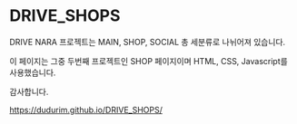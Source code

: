 # DRIVE_SHOPS

DRIVE NARA 프로젝트는 MAIN, SHOP, SOCIAL 총 세분류로 나뉘어져 있습니다.

이 페이지는 그중 두번째 프로젝트인 SHOP 페이지이며 HTML, CSS, Javascript를 사용했습니다.

감사합니다.

https://dudurim.github.io/DRIVE_SHOPS/
